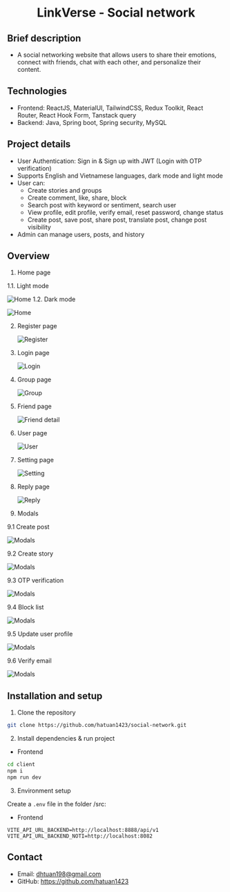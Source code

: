 <h1 align="center">LinkVerse - Social network</h1>

## Brief description

- A social networking website that allows users to share their emotions, connect with friends, chat with each other, and personalize their content.

## Technologies

- Frontend: ReactJS, MaterialUI, TailwindCSS, Redux Toolkit, React Router, React Hook Form, Tanstack query
- Backend: Java, Spring boot, Spring security, MySQL

## Project details

- User Authentication: Sign in & Sign up with JWT (Login with OTP verification)
- Supports English and Vietnamese languages, dark mode and light mode
- User can:
  - Create stories and groups
  - Create comment, like, share, block
  - Search post with keyword or sentiment, search user
  - View profile, edit profile, verify email, reset password, change status
  - Create post, save post, share post, translate post, change post visibility
- Admin can manage users, posts, and history

## Overview

1. Home page

1.1. Light mode

![Home](https://res.cloudinary.com/duktr2ml5/image/upload/v1739555644/home_light_dgufxl.jpg)
1.2. Dark mode

![Home](https://res.cloudinary.com/duktr2ml5/image/upload/v1739555643/home_dark_pyve5o.jpg)

2. Register page

   ![Register](https://res.cloudinary.com/duktr2ml5/image/upload/v1739555644/register_t9jtt9.jpg)

3. Login page

   ![Login](https://res.cloudinary.com/duktr2ml5/image/upload/v1739555644/login_nk3gqe.jpg)

4. Group page

   ![Group](https://res.cloudinary.com/duktr2ml5/image/upload/v1739555643/group_tsffpr.jpg)

5. Friend page

   ![Friend detail](https://res.cloudinary.com/duktr2ml5/image/upload/v1739555641/friend_request_xhfl3v.jpg)

6. User page

   ![User](https://res.cloudinary.com/duktr2ml5/image/upload/v1739555652/user_profile_gsy11p.jpg)

7. Setting page

   ![Setting](https://res.cloudinary.com/duktr2ml5/image/upload/v1739555650/setting_privacy_vrtyf9.jpg)

8. Reply page

   ![Reply](https://res.cloudinary.com/duktr2ml5/image/upload/v1739555645/reply1_gtie1b.jpg)

9. Modals

9.1 Create post

![Modals](https://res.cloudinary.com/duktr2ml5/image/upload/v1739555645/create_post_n6pumg.jpg)

9.2 Create story

![Modals](https://res.cloudinary.com/duktr2ml5/image/upload/v1739555642/create_story_pvonaj.jpg)

9.3 OTP verification

![Modals](https://res.cloudinary.com/duktr2ml5/image/upload/v1739555641/email_verification_nved4c.jpg)

9.4 Block list

![Modals](https://res.cloudinary.com/duktr2ml5/image/upload/v1739555641/block_list_iawaml.jpg)

9.5 Update user profile

![Modals](https://res.cloudinary.com/duktr2ml5/image/upload/v1739555651/update_user_nq5zcs.jpg)

9.6 Verify email

![Modals](https://res.cloudinary.com/duktr2ml5/image/upload/v1739555651/verify_email_ztx5kz.jpg)

## Installation and setup

1. Clone the repository

```bash
git clone https://github.com/hatuan1423/social-network.git
```

2. Install dependencies & run project

- Frontend

```bash
cd client
npm i
npm run dev
```

3. Environment setup

Create a `.env` file in the folder /src:

- Frontend

```env
VITE_API_URL_BACKEND=http://localhost:8888/api/v1
VITE_API_URL_BACKEND_NOTI=http://localhost:8082
```

## Contact

- Email: dhtuan198@gmail.com
- GitHub: https://github.com/hatuan1423
